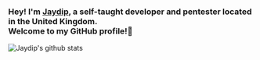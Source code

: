 ### Hey! I'm [Jaydip](https://2eggs.me), a self-taught developer and pentester located in the United Kingdom. <br /> Welcome to my GitHub profile!👋
![Jaydip's github stats](https://github-readme-stats.vercel.app/api?username=killaboi&theme=radical&show_icons=true)
<br />
<br />


